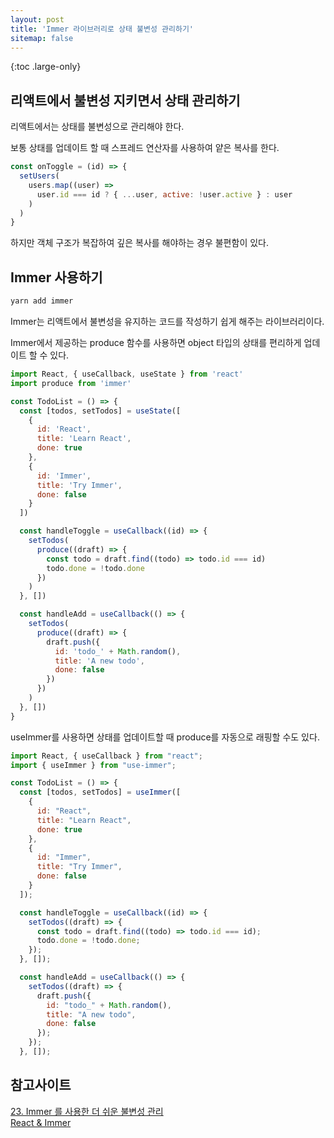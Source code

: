 ```yaml
---
layout: post
title: 'Immer 라이브러리로 상태 불변성 관리하기'
sitemap: false
---
```


{:toc .large-only}

## 리액트에서 불변성 지키면서 상태 관리하기

리액트에서는 상태를 불변성으로 관리해야 한다.

보통 상태를 업데이트 할 때 스프레드 연산자를 사용하여 얕은 복사를 한다.

```js
const onToggle = (id) => {
  setUsers(
    users.map((user) =>
      user.id === id ? { ...user, active: !user.active } : user
    )
  )
}
```

하지만 객체 구조가 복잡하여 깊은 복사를 해야하는 경우 불편함이 있다.

## Immer 사용하기

```bash
yarn add immer
```

Immer는 리액트에서 불변성을 유지하는 코드를 작성하기 쉽게 해주는 라이브러리이다.

Immer에서 제공하는 produce 함수를 사용하면 object 타입의 상태를 편리하게 업데이트 할 수 있다.

```js
import React, { useCallback, useState } from 'react'
import produce from 'immer'

const TodoList = () => {
  const [todos, setTodos] = useState([
    {
      id: 'React',
      title: 'Learn React',
      done: true
    },
    {
      id: 'Immer',
      title: 'Try Immer',
      done: false
    }
  ])

  const handleToggle = useCallback((id) => {
    setTodos(
      produce((draft) => {
        const todo = draft.find((todo) => todo.id === id)
        todo.done = !todo.done
      })
    )
  }, [])

  const handleAdd = useCallback(() => {
    setTodos(
      produce((draft) => {
        draft.push({
          id: 'todo_' + Math.random(),
          title: 'A new todo',
          done: false
        })
      })
    )
  }, [])
}
```

useImmer를 사용하면 상태를 업데이트할 때 produce를 자동으로 래핑할 수도 있다.

```js
import React, { useCallback } from "react";
import { useImmer } from "use-immer";

const TodoList = () => {
  const [todos, setTodos] = useImmer([
    {
      id: "React",
      title: "Learn React",
      done: true
    },
    {
      id: "Immer",
      title: "Try Immer",
      done: false
    }
  ]);

  const handleToggle = useCallback((id) => {
    setTodos((draft) => {
      const todo = draft.find((todo) => todo.id === id);
      todo.done = !todo.done;
    });
  }, []);

  const handleAdd = useCallback(() => {
    setTodos((draft) => {
      draft.push({
        id: "todo_" + Math.random(),
        title: "A new todo",
        done: false
      });
    });
  }, []);
```

## 참고사이트

[23. Immer 를 사용한 더 쉬운 불변성 관리](https://react.vlpt.us/basic/23-immer.html)<br/>
[React & Immer](https://immerjs.github.io/immer/example-setstate)
